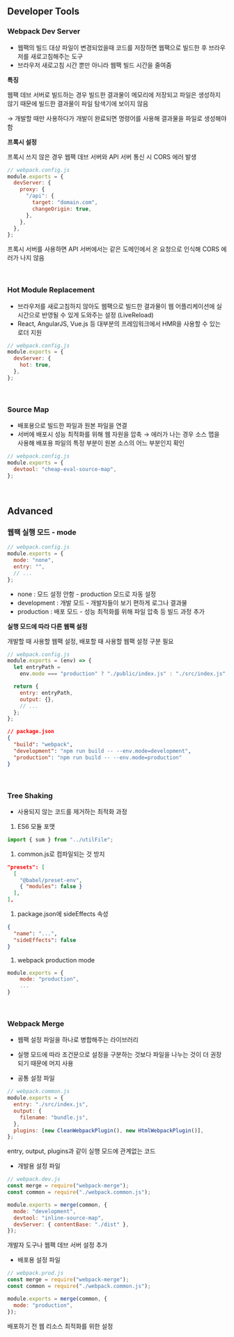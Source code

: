 ## Developer Tools

### Webpack Dev Server

- 웹팩의 빌드 대상 파일이 변경되었을때 코드를 저장하면 웹팩으로 빌드한 후 브라우저를 새로고침해주는 도구
- 브라우저 새로고침 시간 뿐만 아니라 웹팩 빌드 시간을 줄여줌

**특징**

웹팩 데브 서버로 빌드하는 경우 빌드한 결과물이 메모리에 저장되고 파일은 생성하지 않기 때문에 빌드한 결과물이 파일 탐색기에 보이지 않음

→ 개발할 때만 사용하다가 개발이 완료되면 명령어를 사용해 결과물을 파일로 생성해야 함

**프록시 설정**

프록시 쓰지 않은 경우 웹팩 데브 서버와 API 서버 통신 시 CORS 에러 발생

```jsx
// webpack.config.js
module.exports = {
  devServer: {
    proxy: {
      "/api": {
        target: "domain.com",
        changeOrigin: true,
      },
    },
  },
};
```

프록시 서버를 사용하면 API 서버에서는 같은 도메인에서 온 요청으로 인식해 CORS 에러가 나지 않음

<br>

### Hot Module Replacement

- 브라우저를 새로고침하지 않아도 웹팩으로 빌드한 결과물이 웹 어플리케이션에 실시간으로 반영될 수 있게 도와주는 설정 (LiveReload)
- React, AngularJS, Vue.js 등 대부분의 프레임워크에서 HMR을 사용할 수 있는 로더 지원

```jsx
// webpack.config.js
module.exports = {
  devServer: {
    hot: true,
  },
};
```

<br>

### Source Map

- 배포용으로 빌드한 파일과 원본 파일을 연결
- 서버에 배포시 성능 최적화를 위해 웹 자원을 압축 → 에러가 나는 경우 소스 맵을 사용해 배포용 파일의 특정 부분이 원본 소스의 어느 부분인지 확인

```jsx
// webpack.config.js
module.exports = {
  devtool: "cheap-eval-source-map",
};
```

<br>

## Advanced

### 웹팩 실행 모드 - mode

```jsx
// webpack.config.js
module.exports = {
  mode: "none",
  entry: "",
  // ...
};
```

- none : 모드 설정 안함 - production 모드로 자동 설정
- development : 개발 모드 - 개발자들이 보기 편하게 로그나 결과물
- production : 배포 모드 - 성능 최적화를 위해 파일 압축 등 빌드 과정 추가

**실행 모드에 따라 다른 웹팩 설정**

개발할 때 사용할 웹팩 설정, 배포할 때 사용할 웹팩 설정 구분 필요

```jsx
// webpack.config.js
module.exports = (env) => {
  let entryPath =
    env.mode === "production" ? "./public/index.js" : "./src/index.js";

  return {
    entry: entryPath,
    output: {},
    // ...
  };
};
```

```json
// package.json
{
  "build": "webpack",
  "development": "npm run build -- --env.mode=development",
  "production": "npm run build -- --env.mode=production"
}
```

<br>

### Tree Shaking

- 사용되지 않는 코드를 제거하는 최적화 과정

1. ES6 모듈 포맷

```jsx
import { sum } from "../utilFile";
```

1. common.js로 컴파일되는 것 방지

```json
"presets": [
  [
    "@babel/preset-env",
    { "modules": false }
  ],
],
```

1. package.json에 sideEffects 속성

```json
{
  "name": "...",
  "sideEffects": false
}
```

1. webpack production mode

```jsx
module.exports = {
	mode: "production",
	...
}
```

<br>

### Webpack Merge

- 웹팩 설정 파일을 하나로 병합해주는 라이브러리
- 실행 모드에 따라 조건문으로 설정을 구분하는 것보다 파일을 나누는 것이 더 권장되기 때문에 머지 사용

- 공통 설정 파일

```jsx
// webpack.common.js
module.exports = {
  entry: "./src/index.js",
  output: {
    filename: "bundle.js",
  },
  plugins: [new CleanWebpackPlugin(), new HtmlWebpackPlugin()],
};
```

entry, output, plugins과 같이 실행 모드에 관계없는 코드

- 개발용 설정 파일

```jsx
// webpack.dev.js
const merge = require("webpack-merge");
const common = require("./webpack.common.js");

module.exports = merge(common, {
  mode: "development",
  devtool: "inline-source-map",
  devServer: { contentBase: "./dist" },
});
```

개발자 도구나 웹팩 데브 서버 설정 추가

- 배포용 설정 파일

```jsx
// webpack.prod.js
const merge = require("webpack-merge");
const common = require("./webpack.common.js");

module.exports = merge(common, {
  mode: "production",
});
```

배포하기 전 웹 리소스 최적화를 위한 설정
